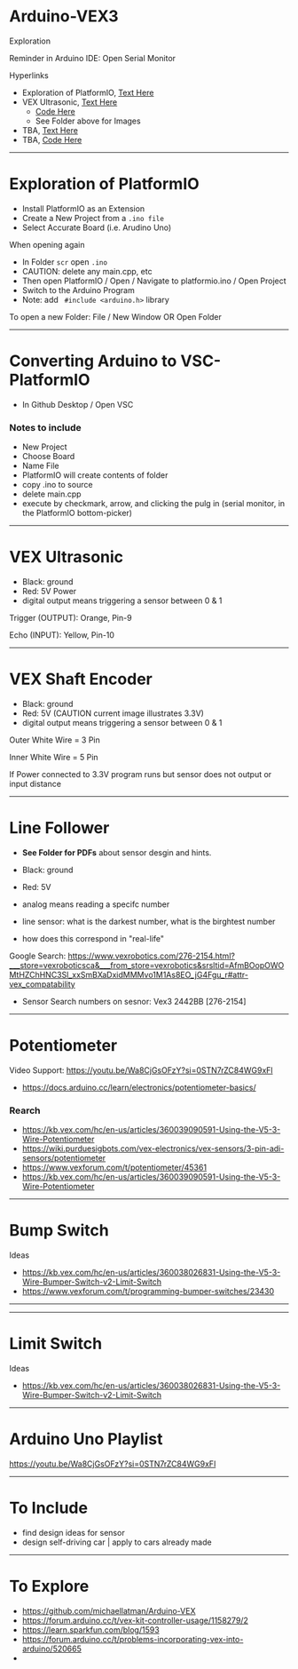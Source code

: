 # Arduino-VEX3
Exploration

Reminder in Arduino IDE: Open Serial Monitor

Hyperlinks
- Exploration of PlatformIO, <a href="https://github.com/MercersKitchen/Arduino-VEX3?tab=readme-ov-file#arduino-vex3">Text Here</a>
- VEX Ultrasonic, <a href="https://github.com/MercersKitchen/Arduino-VEX3/tree/main?tab=readme-ov-file#vex-ultrasonic">Text Here</a>
    - <a href="https://github.com/MercersKitchen/Arduino-VEX3/blob/main/Vex_ultrasound/Vex_ultrasound.ino">Code Here</a>
    - See Folder above for Images
- TBA, <a href="">Text Here</a>
- TBA, <a href="">Code Here</a>

---

# Exploration of PlatformIO
- Install PlatformIO as an Extension
- Create a New Project from a ```.ino file```
- Select Accurate Board (i.e. Arudino Uno)

When opening again
- In Folder ```scr``` open ```.ino```
- CAUTION: delete any main.cpp, etc
- Then open PlatformIO / Open / Navigate to platformio.ino / Open Project
- Switch to the Arduino Program
- Note: add ``` #include <arduino.h>``` library

To open a new Folder: File / New Window OR Open Folder

---

# Converting Arduino to VSC-PlatformIO
- In Github Desktop / Open VSC

### Notes to include
- New Project
- Choose Board
- Name File
- PlatformIO will create contents of folder
- copy .ino to source
- delete main.cpp
- execute by checkmark, arrow, and clicking the pulg in (serial monitor, in the PlatformIO bottom-picker)

---

# VEX Ultrasonic
- Black: ground
- Red: 5V Power
- digital output means triggering a sensor between 0 & 1

Trigger (OUTPUT): Orange, Pin-9

Echo (INPUT): Yellow, Pin-10

---

# VEX Shaft Encoder
- Black: ground
- Red: 5V (CAUTION current image illustrates 3.3V)
- digital output means triggering a sensor between 0 & 1

Outer White Wire = 3 Pin

Inner White Wire = 5 Pin

If Power connected to 3.3V program runs but sensor does not output or input distance

---

# Line Follower
- **See Folder for PDFs** about sensor desgin and hints.
- Black: ground
- Red: 5V

- analog means reading a specifc number

- line sensor: what is the darkest number, what is the birghtest number
- how does this correspond in "real-life"

Google Search: https://www.vexrobotics.com/276-2154.html?___store=vexroboticsca&___from_store=vexrobotics&srsltid=AfmBOopOWOMtHZChHNC3Sl_xxSmBXaDxidMMMvo1M1As8EO_jG4Fgu_r#attr-vex_compatability
- Sensor Search numbers on sesnor: Vex3 2442BB [276-2154]

---

# Potentiometer

Video Support: https://youtu.be/Wa8CjGsOFzY?si=0STN7rZC84WG9xFl
- https://docs.arduino.cc/learn/electronics/potentiometer-basics/

### Rearch
- https://kb.vex.com/hc/en-us/articles/360039090591-Using-the-V5-3-Wire-Potentiometer
- https://wiki.purduesigbots.com/vex-electronics/vex-sensors/3-pin-adi-sensors/potentiometer
- https://www.vexforum.com/t/potentiometer/45361
- https://kb.vex.com/hc/en-us/articles/360039090591-Using-the-V5-3-Wire-Potentiometer

--- 

# Bump Switch


Ideas
- https://kb.vex.com/hc/en-us/articles/360038026831-Using-the-V5-3-Wire-Bumper-Switch-v2-Limit-Switch
- https://www.vexforum.com/t/programming-bumper-switches/23430


--- 

---

# Limit Switch



Ideas
- https://kb.vex.com/hc/en-us/articles/360038026831-Using-the-V5-3-Wire-Bumper-Switch-v2-Limit-Switch



--- 

# Arduino Uno Playlist

https://youtu.be/Wa8CjGsOFzY?si=0STN7rZC84WG9xFl


---

# To Include
- find design ideas for sensor
- design self-driving car | apply to cars already made

---

# To Explore
- https://github.com/michaellatman/Arduino-VEX
- https://forum.arduino.cc/t/vex-kit-controller-usage/1158279/2
- https://learn.sparkfun.com/blog/1593
- https://forum.arduino.cc/t/problems-incorporating-vex-into-arduino/520665
- 
